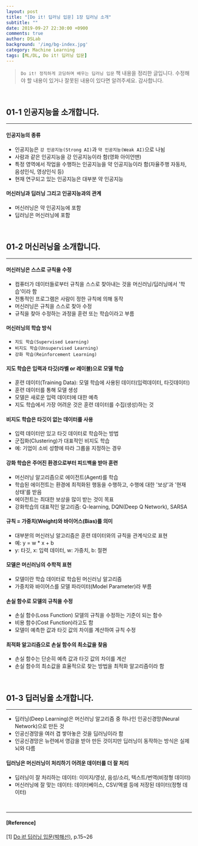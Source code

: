 ```yaml
---
layout: post
title: "[Do it! 딥러닝 입문] 1장 딥러닝 소개"
subtitle: ""
date: 2019-09-27 22:30:00 +0900
comments: true
author: DSLab
background: '/img/bg-index.jpg'
category: Machine Learning
tags: [ML/DL, Do it! 딥러닝 입문]
---
```

> `Do it! 정직하게 코딩하며 배우는 딥러닝 입문` 책 내용을 정리한 글입니다. 
> 수정해야 할 내용이 있거나 잘못된 내용이 있다면 알려주세요. 감사합니다. 

<br>

## 01-1 인공지능을 소개합니다.

---

#### 인공지능의 종류
  - 인공지능은 `강 인공지능(Strong AI)`과 `약 인공지능(Weak AI)`으로 나뉨
  - 사람과 같은 인공지능을 강 인공지능이라 함(영화 아이언맨)
  - 특정 영역에서 작업을 수행하는 인공지능을 약 인공지능이라 함(자율주행 자동차, 음성인식, 영상인식 등)
  - 현재 연구되고 있는 인공지능은 대부분 약 인공지능

#### 머신러닝과 딥러닝 그리고 인공지능과의 관계
  - 머신러닝은 약 인공지능에 포함
  - 딥러닝은 머신러닝에 포함

<br>

## 01-2 머신러닝을 소개합니다.

---

#### 머신러닝은 스스로 규칙을 수정
  - 컴퓨터가 데이터들로부터 규칙을 스스로 찾아내는 것을 머신러닝/딥러닝에서 '학습'이라 함
  - 전통적인 프로그램은 사람이 정한 규칙에 의해 동작
  - 머신러닝은 규칙을 스스로 찾아 수정
  - 규칙을 찾아 수정하는 과정을 훈련 또는 학습이라고 부름

#### 머신러닝의 학습 방식
  - `지도 학습(Supervised Learning)`
  - `비지도 학습(Unsupervised Learning)`
  - `강화 학습(Reinforcement Learning)`

#### 지도 학습은 입력과 타깃(라벨 or 레이블)으로 모델 학습
  - 훈련 데이터(Training Data): 모델 학습에 사용된 데이터(입력데이터, 타깃데이터)
  - 훈련 데이터를 통해 모델 생성
  - 모델은 새로운 입력 데이터에 대한 예측
  - 지도 학습에서 가장 어려운 것은 훈련 데이터를 수집(생성)하는 것

#### 비지도 학습은 타깃이 없는 데이터를 사용
  - 입력 데이터만 있고 타깃 데이터로 학습하는 방법
  - 군집화(Clustering)가 대표적인 비지도 학습
  - 예: 기업이 소비 성향에 따라 그룹을 지정하는 경우

#### 강화 학습은 주어진 환경으로부터 피드백을 받아 훈련
  - 머신러닝 알고리즘으로 에이전트(Agent)를 학습
  - 학습된 에이전트는 환경에 최적화된 행동을 수행하고, 수행에 대한 '보상'과 '현재 상태'를 받음
  - 에이전트는 최대한 보상을 많이 받는 것이 목표
  - 강화학습의 대표적인 알고리즘: Q-learning, DQN(Deep Q Network), SARSA

#### 규칙 = 가중치(Weight)와 바이어스(Bias)를 의미
  - 대부분의 머신러닝 알고리즘은 훈련 데이터와의 규칙을 관계식으로 표현
  - 예: y = w * x + b
  - y: 타깃, x: 입력 데이터, w: 가중치, b: 절편

#### 모델은 머신러닝의 수학적 표현
  - 모델이란 학습 데이터로 학습된 머신러닝 알고리즘
  - 가중치와 바이어스를 모델 파라미터(Model Parameter)라 부름

#### 손실 함수로 모델의 규칙을 수정
  - 손실 함수(Loss Function) 모델의 규칙을 수정하는 기준이 되는 함수
  - 비용 함수(Cost Function)라고도 함
  - 모델이 예측한 값과 타깃 값의 차이를 계산하여 규칙 수정

#### 최적화 알고리즘으로 손실 함수의 최소값을 찾음
  - 손실 함수는 단순히 예측 값과 타깃 값의 차이를 계산
  - 손실 함수의 최소값을 효율적으로 찾는 방법을 최적화 알고리즘이라 함

<br>

## 01-3 딥러닝을 소개합니다.

---

  - 딥러닝(Deep Learning)은 머신러닝 알고리즘 중 하나인 인공신경망(Neural Network)으로 만든 것
  - 인공신경망을 여러 겹 쌓아놓은 것을 딥러닝이라 함
  - 인공신경망은 뉴런에서 영감을 받아 만든 것이지만 딥러닝이 동작하는 방식은 실제 뇌와 다름

#### 딥러닝은 머신러닝이 처리하기 어려운 데이터를 더 잘 처리
  - 딥러닝이 잘 처리하는 데이터: 이미지/영상, 음성/소리, 텍스트/번역(비정형 데이터)
  - 머신러닝에 잘 맞는 데이터: 데이터베이스, CSV/엑셀 등에 저장된 데이터(정형 데이터)

<br>

---

#### [Reference]

[1] [Do it! 딥러닝 입문(박해선)](http://www.kyobobook.co.kr/product/detailViewKor.laf?ejkGb=KOR&mallGb=KOR&barcode=9791163031093&orderClick=LAG&Kc=), p.15~26
